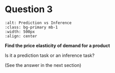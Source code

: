 # Question 3

```{image} images/predictionvsinference.png
:alt: Prediction vs Inference
:class: bg-primary mb-1
:width: 500px
:align: center
```

**Find the price elasticity of demand for a product**

Is it a prediction task or an inference task?

(See the answer in the next section)
